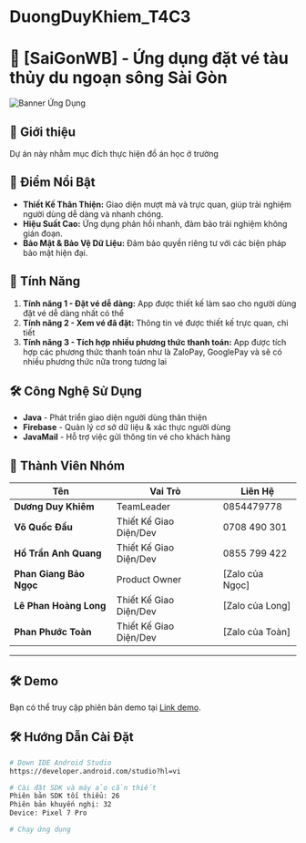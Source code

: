 # DuongDuyKhiem_T4C3

# 🚀 [SaiGonWB] - Ứng dụng đặt vé tàu thủy du ngoạn sông Sài Gòn

![Banner Ứng Dụng](https://firebasestorage.googleapis.com/v0/b/saigonwaterbus-bc2f6.appspot.com/o/swb_bd.jpg?alt=media&token=225903a5-15f4-4171-a2c6-28dab5d23933)

## 📖 Giới thiệu

Dự án này nhằm mục đích thực hiện đồ án học ở trường


## 🌟 Điểm Nổi Bật
- **Thiết Kế Thân Thiện:** Giao diện mượt mà và trực quan, giúp trải nghiệm người dùng dễ dàng và nhanh chóng.
- **Hiệu Suất Cao:** Ứng dụng phản hồi nhanh, đảm bảo trải nghiệm không gián đoạn.
- **Bảo Mật & Bảo Vệ Dữ Liệu:** Đảm bảo quyền riêng tư với các biện pháp bảo mật hiện đại.

## 📲 Tính Năng
1. **Tính năng 1 - Đặt vé dễ dàng:** App được thiết kế làm sao cho người dùng đặt vé dễ dàng nhất có thể
2. **Tính năng 2 - Xem vé đã đặt:** Thông tin vé được thiết kế trực quan, chi tiết
3. **Tính năng 3 - Tích hợp nhiều phương thức thanh toán:** App được tích hợp các phương thức thanh toán như là ZaloPay, GooglePay và sẽ có nhiều phương thức nữa trong tương lai

## 🛠️ Công Nghệ Sử Dụng
- **Java** - Phát triển giao diện người dùng thân thiện
- **Firebase** - Quản lý cơ sở dữ liệu & xác thực người dùng
- **JavaMail** - Hỗ trợ việc gửi thông tin vé cho khách hàng

## 👥 Thành Viên Nhóm
| Tên | Vai Trò | Liên Hệ |
| --- | ------- | ------- |
| **Dương Duy Khiêm** | TeamLeader | 0854479778 |
| **Võ Quốc Đẩu** | Thiết Kế Giao Diện/Dev | 0708 490 301 |
| **Hồ Trần Anh Quang** | Thiết Kế Giao Diện/Dev | 0855 799 422 |
| **Phan Giang Bảo Ngọc** | Product Owner | [Zalo của Ngọc] |
| **Lê Phan Hoàng Long** | Thiết Kế Giao Diện/Dev | [Zalo của Long]|
| **Phan Phước Toàn** | Thiết Kế Giao Diện/Dev | [Zalo của Toàn]|

---
## 🛠️ Demo

Bạn có thể truy cập phiên bản demo tại [Link demo](https://drive.google.com/drive/folders/1cSiw2Z0l_XduS1PBPoVX6Kzle9KqZSkm?usp=sharing).

## 🛠️ Hướng Dẫn Cài Đặt
 ```bash
# Down IDE Android Studio
https://developer.android.com/studio?hl=vi

# Cài đặt SDK và máy ảo cần thiết
Phiên bản SDK tối thiểu: 26
Phiên bản khuyến nghị: 32
Device: Pixel 7 Pro

# Chạy ứng dụng


  
   




